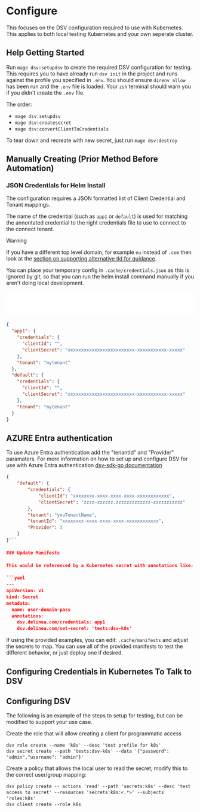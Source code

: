 # Configure

This focuses on the DSV configuration required to use with Kubernetes.
This applies to both local testing Kubernetes and your own seperate cluster.

## Help Getting Started

Run `mage dsv:setupdsv` to create the required DSV configuration for testing.
This requires you to have already run `dsv init` in the project and runs against the profile you specified in `.env`.
You should ensure `direnv allow` has been run and the `.env` file is loaded.
Your `zsh` terminal should warn you if you didn't create the `.env` file.

The order:

- `mage dsv:setupdsv`
- `mage dsv:createsecret`
- `mage dsv:convertClientToCredentials`

To tear down and recreate with new secret, just run `mage dsv:destroy`

## Manually Creating (Prior Method Before Automation)

### JSON Credentials for Helm Install

The configuration requires a JSON formatted list of Client Credential and Tenant mappings.

The name of the credential (such as `app1` or `default`) is used for matching the annontated credential to the right credentials file to use to connect to the connect tenant.

> [!WARNING]
> If you have a different top level domain, for example `eu` instead of `.com` then look at the [section on supporting alternative tld for guidance](troubleshooting.md#supporting-alternative-tld).

You can place your temporary config in `.cache/credentials.json` as this is ignored by git, so that you can run the helm install command manually if you aren't doing local development.

<img src="assets/info-markup-default-creds.svg">

```json
{
  "app1": {
    "credentials": {
      "clientId": "",
      "clientSecret": "xxxxxxxxxxxxxxxxxxxxxxxxx-xxxxxxxxxxx-xxxxx"
    },
    "tenant": "mytenant"
  },
  "default": {
    "credentials": {
      "clientId": "",
      "clientSecret": "xxxxxxxxxxxxxxxxxxxxxxxxx-xxxxxxxxxxx-xxxxx"
    },
    "tenant": "mytenant"
  }
}
```

## AZURE Entra authentication

To use Azure Entra authentication add the "tenantId" and "Provider" paramaters.
For more information on how to set up and configure DSV for use with Azure Entra authentication
[dsv-sdk-go documentation](https://github.com/DelineaXPM/dsv-sdk-go/tree/main/example/azure)

````json
{
    "default": {
        "credentials": {
            "clientId": "xxxxxxxx-xxxx-xxxx-xxxx-xxxxxxxxxxxx",
            "clientSecret": "zzzz~zzzzzz.zzzzzzzzzzzzz~zzzzzzzzzzz"
        },
        "tenant": "youTenantName",
        "tenantId": "xxxxxxxx-xxxx-xxxx-xxxx-xxxxxxxxxxxx",
        "Provider": 3
    }
}```

### Update Manifests

This would be referenced by a Kubernetes secret with annotations like:

```yaml
---
apiVersion: v1
kind: Secret
metadata:
  name: user-domain-pass
  annotations:
    dsv.delinea.com/credentials: app1
    dsv.delinea.com/set-secret: 'tests:dsv-k8s'
````

If using the provided examples, you can edit: `.cache/manifests` and adjust the secrets to map.
You can use all of the provided manifests to test the different behavior, or just deploy one if desired.

## Configuring Credentials in Kubernetes To Talk to DSV

## Configuring DSV

The following is an example of the steps to setup for testing, but can be modified to support your use case.

Create the role that will allow creating a client for programmatic access

```shell
dsv role create --name 'k8s' --desc 'test profile for k8s'
dsv secret create --path 'tests:dsv-k8s' --data '{"password": "admin","username": "admin"}'
```

Create a policy that allows the local user to read the secret, modify this to the correct user/group mapping:

```shell
dsv policy create -- actions 'read' --path 'secrets:k8s' --desc 'test access to secret' --resources 'secrets:k8s:<.*>' --subjects 'roles:k8s'
dsv client create --role k8s
```

